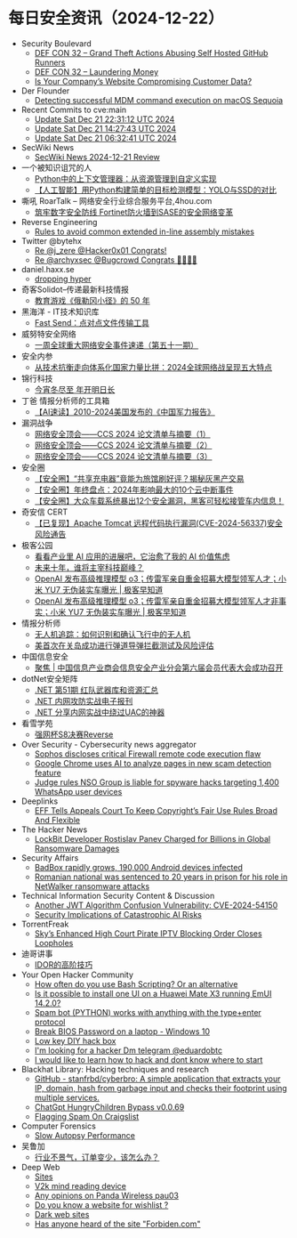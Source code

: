 # 每日安全资讯（2024-12-22）

- Security Boulevard
  - [DEF CON 32 –  Grand Theft Actions Abusing Self Hosted GitHub Runners](https://securityboulevard.com/2024/12/def-con-32-grand-theft-actions-abusing-self-hosted-github-runners/)
  - [DEF CON 32 –  Laundering Money](https://securityboulevard.com/2024/12/def-con-32-laundering-money-2/)
  - [Is Your Company’s Website Compromising Customer Data?](https://securityboulevard.com/2024/12/is-your-companys-website-compromising-customer-data/)
- Der Flounder
  - [Detecting successful MDM command execution on macOS Sequoia](https://derflounder.wordpress.com/2024/12/21/detecting-successful-mdm-command-execution-on-macos-sequoia/)
- Recent Commits to cve:main
  - [Update Sat Dec 21 22:31:12 UTC 2024](https://github.com/trickest/cve/commit/d3b894a298e5ecb54eac5f7a681d1783586fb8fc)
  - [Update Sat Dec 21 14:27:43 UTC 2024](https://github.com/trickest/cve/commit/7068dd90bce5749e44d5b91f1f8d6239aae1f491)
  - [Update Sat Dec 21 06:32:41 UTC 2024](https://github.com/trickest/cve/commit/0599c77df618f5eeeb31f7f36d4f75ff613e3331)
- SecWiki News
  - [SecWiki News 2024-12-21 Review](http://www.sec-wiki.com/?2024-12-21)
- 一个被知识诅咒的人
  - [Python中的上下文管理器：从资源管理到自定义实现](https://blog.csdn.net/nokiaguy/article/details/144630228)
  - [【人工智能】用Python构建简单的目标检测模型：YOLO与SSD的对比](https://blog.csdn.net/nokiaguy/article/details/144630220)
- 嘶吼 RoarTalk – 网络安全行业综合服务平台,4hou.com
  - [筑牢数字安全防线 Fortinet防火墙到SASE的安全网络变革](https://www.4hou.com/posts/VWZO)
- Reverse Engineering
  - [Rules to avoid common extended in-line assembly mistakes](https://www.reddit.com/r/ReverseEngineering/comments/1hjamj7/rules_to_avoid_common_extended_inline_assembly/)
- Twitter @bytehx
  - [Re @j_zere @Hacker0x01 Congrats!](https://x.com/bytehx343/status/1870497496805576991)
  - [Re @archyxsec @Bugcrowd Congrats 🎉🎉🎉🎉](https://x.com/bytehx343/status/1870356772172779937)
- daniel.haxx.se
  - [dropping hyper](https://daniel.haxx.se/blog/2024/12/21/dropping-hyper/)
- 奇客Solidot–传递最新科技情报
  - [教育游戏《俄勒冈小径》的 50 年](https://www.solidot.org/story?sid=80116)
- 黑海洋 - IT技术知识库
  - [Fast Send：点对点文件传输工具](https://www.upx8.com/4596)
- 威努特安全网络
  - [一周全球重大网络安全事件速递（第五十一期）](https://mp.weixin.qq.com/s?__biz=MzAwNTgyODU3NQ==&mid=2651129927&idx=1&sn=e587fdd701e6196823b69e2a296d899d&chksm=80e712f7b7909be17e0953013c5da6aa36b44859899fdef838545cd9d6f6d8862f33867daca3&scene=58&subscene=0#rd)
- 安全内参
  - [从技术抗衡走向体系化国家力量比拼：2024全球网络战呈现五大特点](https://mp.weixin.qq.com/s?__biz=MzI4NDY2MDMwMw==&mid=2247513328&idx=1&sn=97373493482e1d3fd1b4557aacc51835&chksm=ebfaf3d0dc8d7ac670a4ac7200451cedda963e8ffb2c710b52f013e959c033e54315a90e2f88&scene=58&subscene=0#rd)
- 锦行科技
  - [今宵冬尽至 年开明日长](https://mp.weixin.qq.com/s?__biz=MzIxNTQxMjQyNg==&mid=2247493512&idx=1&sn=81112b5105da47f145c7257ff0d002f1&chksm=979a1c2da0ed953baa9c7a5e754028a54581bce9ab8fc52def2dff1ef22b7118cefa347362f7&scene=58&subscene=0#rd)
- 丁爸 情报分析师的工具箱
  - [【AI速读】2010-2024美国发布的《中国军力报告》](https://mp.weixin.qq.com/s?__biz=MzI2MTE0NTE3Mw==&mid=2651148236&idx=1&sn=0eed3794c916e067052e21cea3b90eeb&chksm=f1af38f6c6d8b1e00831a8ed9839fbb9c8d62d35082199938479082eed15c3cb965015e27965&scene=58&subscene=0#rd)
- 漏洞战争
  - [网络安全顶会——CCS 2024 论文清单与摘要（1）](https://mp.weixin.qq.com/s?__biz=MzU0MzgzNTU0Mw==&mid=2247485929&idx=1&sn=f31e1a450fa9ab0dad3f9b6b1ea143d0&chksm=fb041d11cc7394070e8bc2467f5e9dde5c9d8d79633b2076bba070d77a4ae674e80a92fab327&scene=58&subscene=0#rd)
  - [网络安全顶会——CCS 2024 论文清单与摘要（2）](https://mp.weixin.qq.com/s?__biz=MzU0MzgzNTU0Mw==&mid=2247485929&idx=2&sn=85652ae4ff67dac73e8c8c8e0fcd320b&chksm=fb041d11cc7394071f7b70b69ce9ae0ed837848cc23b1eae0b7ac414f6f816edb6e09b42292d&scene=58&subscene=0#rd)
  - [网络安全顶会——CCS 2024 论文清单与摘要（3）](https://mp.weixin.qq.com/s?__biz=MzU0MzgzNTU0Mw==&mid=2247485929&idx=3&sn=1f0bfde286379c9cf00953be4950e742&chksm=fb041d11cc7394070acd76a4b9b6727ad32adf50736319898a6ac0494f1a5a12131fdbfebf8c&scene=58&subscene=0#rd)
- 安全圈
  - [【安全圈】“共享充电器”竟能为旅馆刷好评？揭秘灰黑产交易](https://mp.weixin.qq.com/s?__biz=MzIzMzE4NDU1OQ==&mid=2652066803&idx=1&sn=80728ed4cd49abaf5f88c997e42aa82f&chksm=f36e7fb3c419f6a54c048bbf995792c834541dff640400880294d4ac047777c324892a60d019&scene=58&subscene=0#rd)
  - [【安全圈】年终盘点：2024年影响最大的10个云中断事件](https://mp.weixin.qq.com/s?__biz=MzIzMzE4NDU1OQ==&mid=2652066803&idx=2&sn=1401ba363c05488dd39bd7e03972736f&chksm=f36e7fb3c419f6a5a7626099c6aab024aee39ddf0dca8d6d6d988fba7fdf12f3b97197e904a2&scene=58&subscene=0#rd)
  - [【安全圈】大众车载系统暴出12个安全漏洞，黑客可轻松接管车内信息！](https://mp.weixin.qq.com/s?__biz=MzIzMzE4NDU1OQ==&mid=2652066803&idx=3&sn=dca3ffae63a4a135b0aaae997fee9b6d&chksm=f36e7fb3c419f6a501dfeb9d60cff3b477a4ac64b70fdd353bed9f6ab86f24ba62907b4475ae&scene=58&subscene=0#rd)
- 奇安信 CERT
  - [【已复现】Apache Tomcat 远程代码执行漏洞(CVE-2024-56337)安全风险通告](https://mp.weixin.qq.com/s?__biz=MzU5NDgxODU1MQ==&mid=2247502658&idx=1&sn=e1de6decc572e58a32c667c1ecd2ec0b&chksm=fe79efdac90e66cc313e0e0816a80c07931f5719df659f74aba6bb8efcfae9347460cd26c232&scene=58&subscene=0#rd)
- 极客公园
  - [看看产业里 AI 应用的进展吧，它治愈了我的 AI 价值焦虑](https://mp.weixin.qq.com/s?__biz=MTMwNDMwODQ0MQ==&mid=2653070283&idx=1&sn=44503f472b030d05734e88e93489fd24&chksm=7e57de7d4920576b536a89c68d19ffa5269ba4b1f393b1bd920630cec69c734692fd4530c8ef&scene=58&subscene=0#rd)
  - [未来十年，谁将主宰科技巅峰？](https://mp.weixin.qq.com/s?__biz=MTMwNDMwODQ0MQ==&mid=2653070251&idx=1&sn=83b12f258019072272d305701e777a52&chksm=7e57de1d4920570b08993f48cb4a74e59bafb669d40db642c0809acf9d4bc60239621cea7513&scene=58&subscene=0#rd)
  - [OpenAI 发布高级推理模型 o3；传雷军亲自重金招募大模型领军人才；小米 YU7 无伪装实车曝光 | 极客早知道](https://mp.weixin.qq.com/s?__biz=MTMwNDMwODQ0MQ==&mid=2653070269&idx=1&sn=c32114904cde2f719085bd9f6308c0b6&chksm=7e57de0b4920571d5095b4acbd3cfb949af5a550d3bc6dcda0fae75681b0c4c4bf8df98faf69&scene=58&subscene=0#rd)
  - [OpenAI 发布高级推理模型 o3；传雷军亲自重金招募大模型领军人才非事实；小米 YU7 无伪装实车曝光 | 极客早知道](https://mp.weixin.qq.com/s?__biz=MTMwNDMwODQ0MQ==&mid=2653070269&idx=1&sn=c32114904cde2f719085bd9f6308c0b6&chksm=7e57de0b4920571da0402ac8fad48da53967a550d3bc6dcda0fae75681b0c4c4bf8df98faf69&scene=58&subscene=0#rd)
- 情报分析师
  - [无人机追踪：如何识别和确认飞行中的无人机](https://mp.weixin.qq.com/s?__biz=MzA3Mjc1MTkwOA==&mid=2650558353&idx=1&sn=3cd1475ab7631eabcf0d49983243e964&chksm=871161dab066e8cceb74fe4206e87d3f02d3e320da8e7ada8ceb5102aacf781b7984f0e08728&scene=58&subscene=0#rd)
  - [美首次在关岛成功进行弹道导弹拦截测试及风险评估](https://mp.weixin.qq.com/s?__biz=MzA3Mjc1MTkwOA==&mid=2650558353&idx=2&sn=e4eaa62b9f52dda0d11380e9a9350758&chksm=871161dab066e8cc0ee1c930e5bc073ac566ede354c53aa734ec0d50ef914e77532f98f7d683&scene=58&subscene=0#rd)
- 中国信息安全
  - [聚焦 | 中国信息产业商会信息安全产业分会第六届会员代表大会成功召开](https://mp.weixin.qq.com/s?__biz=MzA5MzE5MDAzOA==&mid=2664232751&idx=1&sn=919c66c3ba377fbb8f5a682376953f40&chksm=8b59f5d6bc2e7cc080d2b722b2a75abed9d6f2987c44aa6d7c64bb7c558e857c3f9200d67e44&scene=58&subscene=0#rd)
- dotNet安全矩阵
  - [.NET 第51期 红队武器库和资源汇总](https://mp.weixin.qq.com/s?__biz=MzUyOTc3NTQ5MA==&mid=2247497632&idx=1&sn=206c761531abbcc659277008372656ee&chksm=fa59594dcd2ed05b8ad58f8185720a53f8f9612efb6f9cb55d6d653ac7fd1747263faf44f112&scene=58&subscene=0#rd)
  - [.NET 内网攻防实战电子报刊](https://mp.weixin.qq.com/s?__biz=MzUyOTc3NTQ5MA==&mid=2247497632&idx=2&sn=bc11aaa216bda5c4cdf29f67f362967f&chksm=fa59594dcd2ed05bdbc616594c1d457c33a746e1822aff46dea97b50d5b3e86a14f95c1841b0&scene=58&subscene=0#rd)
  - [.NET 分享内网实战中绕过UAC的神器](https://mp.weixin.qq.com/s?__biz=MzUyOTc3NTQ5MA==&mid=2247497632&idx=3&sn=65edb2d30dd3a240d08afe8afdafdd9b&chksm=fa59594dcd2ed05b81cef4148c23a0886f58ef2e290c208dd90b68c0d970d558105f2f1ae514&scene=58&subscene=0#rd)
- 看雪学苑
  - [强网杯S8决赛Reverse](https://mp.weixin.qq.com/s?__biz=MjM5NTc2MDYxMw==&mid=2458587593&idx=2&sn=d75b7bc1f33210cf17b4f9d3c8bfa298&chksm=b18c214386fba855317cd3ddece1d0add96f22753a325b45ea7df0604c8018e3a2d0d7bde360&scene=58&subscene=0#rd)
- Over Security - Cybersecurity news aggregator
  - [Sophos discloses critical Firewall remote code execution flaw](https://www.bleepingcomputer.com/news/security/sophos-discloses-critical-firewall-remote-code-execution-flaw/)
  - [Google Chrome uses AI to analyze pages in new scam detection feature](https://www.bleepingcomputer.com/news/google/google-chrome-uses-ai-to-analyze-pages-in-new-scam-detection-feature/)
  - [Judge rules NSO Group is liable for spyware hacks targeting 1,400 WhatsApp user devices](https://therecord.media/judge-rules-nso-group-liable-for-hack-of-1400-whatsapp-users)
- Deeplinks
  - [EFF Tells Appeals Court To Keep Copyright’s Fair Use Rules Broad And Flexible](https://www.eff.org/deeplinks/2024/12/eff-tells-appeals-court-keep-copyrights-fair-use-rules-broad-and-flexible)
- The Hacker News
  - [LockBit Developer Rostislav Panev Charged for Billions in Global Ransomware Damages](https://thehackernews.com/2024/12/lockbit-developer-rostislav-panev.html)
- Security Affairs
  - [BadBox rapidly grows, 190,000 Android devices infected](https://securityaffairs.com/172191/malware/190000-android-devices-infected-by-badbox.html)
  - [Romanian national was sentenced to 20 years in prison for his role in NetWalker ransomware attacks](https://securityaffairs.com/172182/cyber-crime/romanian-national-was-sentenced-to-20-years-netwalker-attacks.html)
- Technical Information Security Content & Discussion
  - [Another JWT Algorithm Confusion Vulnerability: CVE-2024-54150](https://www.reddit.com/r/netsec/comments/1hj560k/another_jwt_algorithm_confusion_vulnerability/)
  - [Security Implications of Catastrophic AI Risks](https://www.reddit.com/r/netsec/comments/1hjkclt/security_implications_of_catastrophic_ai_risks/)
- TorrentFreak
  - [Sky’s Enhanced High Court Pirate IPTV Blocking Order Closes Loopholes](https://torrentfreak.com/skys-enhanced-high-court-pirate-iptv-blocking-order-could-change-the-game-241221/)
- 迪哥讲事
  - [IDOR的高阶技巧](https://mp.weixin.qq.com/s?__biz=MzIzMTIzNTM0MA==&mid=2247496650&idx=1&sn=af1389627858fc9783ba880edc2f1f9a&chksm=e8a5f9a9dfd270bf375bc78c0f0a3922a8a547f6749d60381cc79f8a5cf7eb05870d1be37f50&scene=58&subscene=0#rd)
- Your Open Hacker Community
  - [How often do you use Bash Scripting? Or an alternative](https://www.reddit.com/r/HowToHack/comments/1hjdgxh/how_often_do_you_use_bash_scripting_or_an/)
  - [Is it possible to install one UI on a Huawei Mate X3 running EmUI 14.2.0?](https://www.reddit.com/r/HowToHack/comments/1hjd9pv/is_it_possible_to_install_one_ui_on_a_huawei_mate/)
  - [Spam bot (PYTHON) works with anything with the type+enter protocol](https://www.reddit.com/r/HowToHack/comments/1hjkgdb/spam_bot_python_works_with_anything_with_the/)
  - [Break BIOS Password on a laptop - Windows 10](https://www.reddit.com/r/HowToHack/comments/1hjc60c/break_bios_password_on_a_laptop_windows_10/)
  - [Low key DIY hack box](https://www.reddit.com/r/HowToHack/comments/1hjc2jl/low_key_diy_hack_box/)
  - [I'm looking for a hacker Dm telegram @eduardobtc](https://www.reddit.com/r/HowToHack/comments/1hjcd7y/im_looking_for_a_hacker_dm_telegram_eduardobtc/)
  - [I would like to learn how to hack and dont know where to start](https://www.reddit.com/r/HowToHack/comments/1hiz4bm/i_would_like_to_learn_how_to_hack_and_dont_know/)
- Blackhat Library: Hacking techniques and research
  - [GitHub - stanfrbd/cyberbro: A simple application that extracts your IP, domain, hash from garbage input and checks their footprint using multiple services.](https://www.reddit.com/r/blackhat/comments/1hjja9q/github_stanfrbdcyberbro_a_simple_application_that/)
  - [ChatGpt HungryChildren Bypass v0.0.69](https://www.reddit.com/r/blackhat/comments/1hizvgs/chatgpt_hungrychildren_bypass_v0069/)
  - [Flagging Spam On Craigslist](https://www.reddit.com/r/blackhat/comments/1hjahcp/flagging_spam_on_craigslist/)
- Computer Forensics
  - [Slow Autopsy Performance](https://www.reddit.com/r/computerforensics/comments/1hj4vy1/slow_autopsy_performance/)
- 吴鲁加
  - [行业不景气，订单变少，该怎么办？](https://mp.weixin.qq.com/s?__biz=Mzg5NDY4ODM1MA==&mid=2247485076&idx=1&sn=a229966f617199be65e416600b377a46&chksm=c01a8ba5f76d02b3a30b025d3657765d9597d0763514c9ec433786cd8288d6a107da843be812&scene=58&subscene=0#rd)
- Deep Web
  - [Sites](https://www.reddit.com/r/deepweb/comments/1hjil0k/sites/)
  - [V2k mind reading device](https://www.reddit.com/r/deepweb/comments/1hjctit/v2k_mind_reading_device/)
  - [Any opinions on Panda Wireless pau03](https://www.reddit.com/r/deepweb/comments/1hj9ipk/any_opinions_on_panda_wireless_pau03/)
  - [Do you know a website for wishlist ?](https://www.reddit.com/r/deepweb/comments/1hj77e2/do_you_know_a_website_for_wishlist/)
  - [Dark web sites](https://www.reddit.com/r/deepweb/comments/1hjc9mz/dark_web_sites/)
  - [Has anyone heard of the site "Forbiden.com"](https://www.reddit.com/r/deepweb/comments/1hiyntb/has_anyone_heard_of_the_site_forbidencom/)
